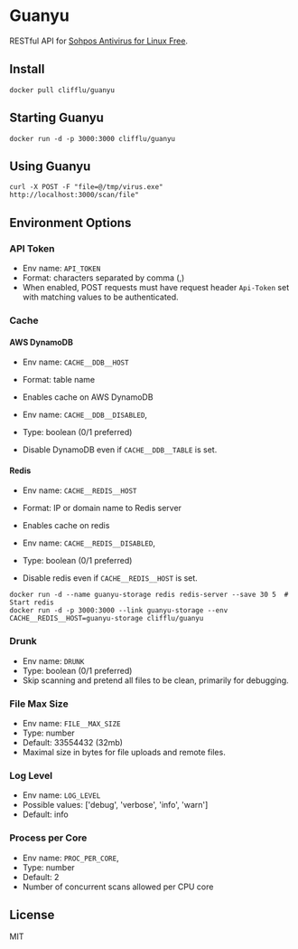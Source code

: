 # Guanyu

RESTful API for [Sohpos Antivirus for Linux Free](https://www.sophos.com/en-us/products/free-tools/sophos-antivirus-for-linux.aspx).

## Install

```
docker pull clifflu/guanyu
```

## Starting Guanyu

```
docker run -d -p 3000:3000 clifflu/guanyu
```

## Using Guanyu

```
curl -X POST -F "file=@/tmp/virus.exe" http://localhost:3000/scan/file"
```

## Environment Options

### API Token

* Env name: `API_TOKEN`
* Format: characters separated by comma (,)
* When enabled, POST requests must have request header `Api-Token` set with matching values to be authenticated.

### Cache

#### AWS DynamoDB

* Env name: `CACHE__DDB__HOST`
* Format: table name 
* Enables cache on AWS DynamoDB

* Env name: `CACHE__DDB__DISABLED`,
* Type: boolean (0/1 preferred)
* Disable DynamoDB even if `CACHE__DDB__TABLE` is set.

#### Redis

* Env name: `CACHE__REDIS__HOST`
* Format: IP or domain name to Redis server
* Enables cache on redis

* Env name: `CACHE__REDIS__DISABLED`,
* Type: boolean (0/1 preferred)
* Disable redis even if `CACHE__REDIS__HOST` is set.

```
docker run -d --name guanyu-storage redis redis-server --save 30 5  # Start redis
docker run -d -p 3000:3000 --link guanyu-storage --env CACHE__REDIS__HOST=guanyu-storage clifflu/guanyu
```


### Drunk

* Env name: `DRUNK`
* Type: boolean (0/1 preferred)
* Skip scanning and pretend all files to be clean, primarily for debugging. 

### File Max Size

* Env name: `FILE__MAX_SIZE`
* Type: number
* Default: 33554432 (32mb)
* Maximal size in bytes for file uploads and remote files.

### Log Level

* Env name: `LOG_LEVEL`
* Possible values: ['debug', 'verbose', 'info', 'warn']
* Default: info

### Process per Core

* Env name: `PROC_PER_CORE`,
* Type: number
* Default: 2
* Number of concurrent scans allowed per CPU core


## License

MIT
